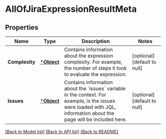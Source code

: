 # AllOfJiraExpressionResultMeta

## Properties
Name | Type | Description | Notes
------------ | ------------- | ------------- | -------------
**Complexity** | [***Object**](.md) | Contains information about the expression complexity. For example, the number of steps it took to evaluate the expression. | [optional] [default to null]
**Issues** | [***Object**](.md) | Contains information about the &#x60;issues&#x60; variable in the context. For example, is the issues were loaded with JQL, information about the page will be included here. | [optional] [default to null]

[[Back to Model list]](../README.md#documentation-for-models) [[Back to API list]](../README.md#documentation-for-api-endpoints) [[Back to README]](../README.md)

